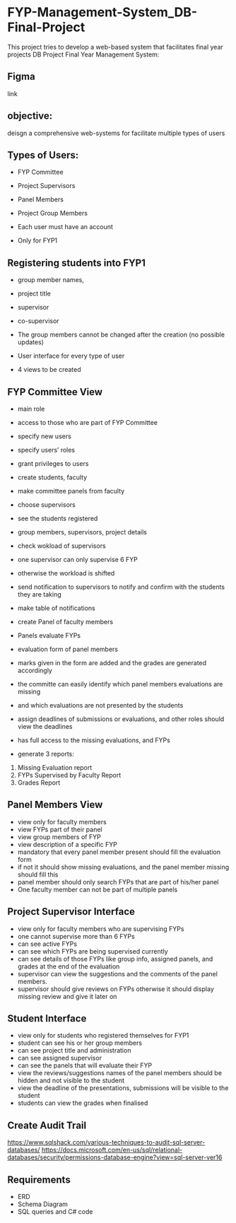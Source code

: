 # FYP-Management-System_DB-Final-Project
This project tries to develop a web-based system that facilitates final year projects
DB Project
Final Year Management System:

## Figma
link

## objective: 
deisgn a comprehensive web-systems for facilitate multiple types of users

## Types of Users:
- FYP Committee
- Project Supervisors
- Panel Members
- Project Group Members

- Each user must have an account
- Only for FYP1

## Registering students into FYP1
- group member names,
- project title
- supervisor
- co-supervisor

- The group members cannot be changed after the creation (no possible updates)
- User interface for every type of user
- 4 views to be created

## FYP Committee View
- main role
- access to those who are part of FYP Committee
- specify new users
- specify users’ roles
- grant privileges to users

- create students, faculty
- make committee panels from faculty
- choose supervisors  

- see the students registered
- group members, supervisors, project details
- check wokload of supervisors 
- one supervisor can only supervise 6 FYP
- otherwise the workload is shifted
- send notification to supervisors to notify and confirm with the students they are taking
- make table of notifications
- create Panel of faculty members
- Panels evaluate FYPs
- evaluation form of panel members
- marks given in the form are added and the grades are generated accordingly
- the committe can easily identify which panel members evaluations are missing
- and which evaluations are not presented by the students
- assign deadlines of submissions or evaluations, and other roles should view the deadlines
- has full access to the missing evaluations, and FYPs
- generate 3 reports:
1) Missing Evaluation report
2) FYPs Supervised by Faculty Report
3) Grades Report

## Panel Members View
- view only for faculty members
- view FYPs part of their panel
- view group members of FYP
- view description of a specific FYP
- mandatory that every panel member present should fill the evaluation form
- if not it should show missing evaluations, and the panel member missing should fill this 
- panel member should only search FYPs that are part of his/her panel
- One faculty member can not be part of multiple panels

## Project Supervisor Interface
- view only for faculty members who are supervising FYPs
- one cannot supervise more than 6 FYPs
- can see active FYPs
- can see which FYPs are being supervised currently
- can see details of those FYPs like group info, assigned panels, and grades at the end of the evaluation
- supervisor can view the suggestions and the comments of the panel members. 
- supervisor should give reviews on FYPs otherwise it should display missing review and give it later on 

## Student Interface
- view only for students who registered themselves for FYP1
- student can see his or her group members
- can see project title and administration
- can see assigned supervisor
- can see the panels that will evaluate their FYP
- view the reviews/suggestions names of the panel members should be hidden and not visible to the student
- view the deadline of the presentations, submissions will be visible to the student
- students can view the grades when finalised

## Create Audit Trail
https://www.sqlshack.com/various-techniques-to-audit-sql-server-databases/
https://docs.microsoft.com/en-us/sql/relational-databases/security/permissions-database-engine?view=sql-server-ver16

## Requirements
- ERD
- Schema Diagram
- SQL queries and C# code
